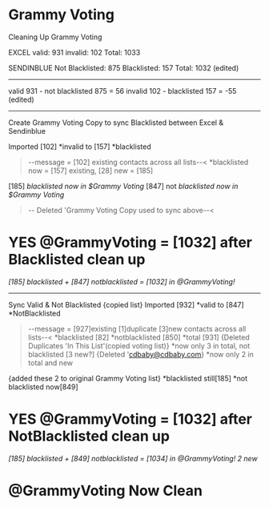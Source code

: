 # Grammy Voting
Cleaning Up Grammy Voting

EXCEL
valid: 931
invalid: 102
Total: 1033

SENDINBLUE
Not Blacklisted: 875
Blacklisted: 157
Total: 1032 (edited)

----
valid 931 - not blacklisted 875 = 56
invalid 102 - blacklisted 157 = -55 (edited)

---
Create Grammy Voting Copy to sync Blacklisted between Excel & Sendinblue

Imported [102] *invalid to [157] *blacklisted
>--message = [102] existing contacts across all lists--<
*blacklisted now = [157] existing, [28] new = [185]

[185] *blacklisted now in $Grammy Voting*
[847] not *blacklisted now in $Grammy Voting*

>-- Deleted 'Grammy Voting Copy used to sync above--<

# YES @GrammyVoting = [1032] after Blacklisted clean up
*[185] blacklisted + [847] notblacklisted = [1032] in @GrammyVoting!*

---
Sync Valid & Not Blacklisted
{copied list}
Imported [932] *valid to [847] *NotBlacklisted
>--message = [927]existing [1]duplicate [3]new contacts across all lists--<
*blacklisted [82]
*notblacklisted [850]
*total [931]
{Deleted Duplicates 'In This List'(copied voting list)}
*now only 3 in total, not blacklisted [3 new?]
{Deleted 'cdbaby@cdbaby.com}
*now only 2 in total and new

{added these 2 to original Grammy Voting list}
*blacklisted still[185]
*not blacklisted now[849]

# YES @GrammyVoting = [1032] after NotBlacklisted clean up
*[185] blacklisted + [849] notblacklisted = [1034] in @GrammyVoting!*
*2 new*

# @GrammyVoting Now Clean
